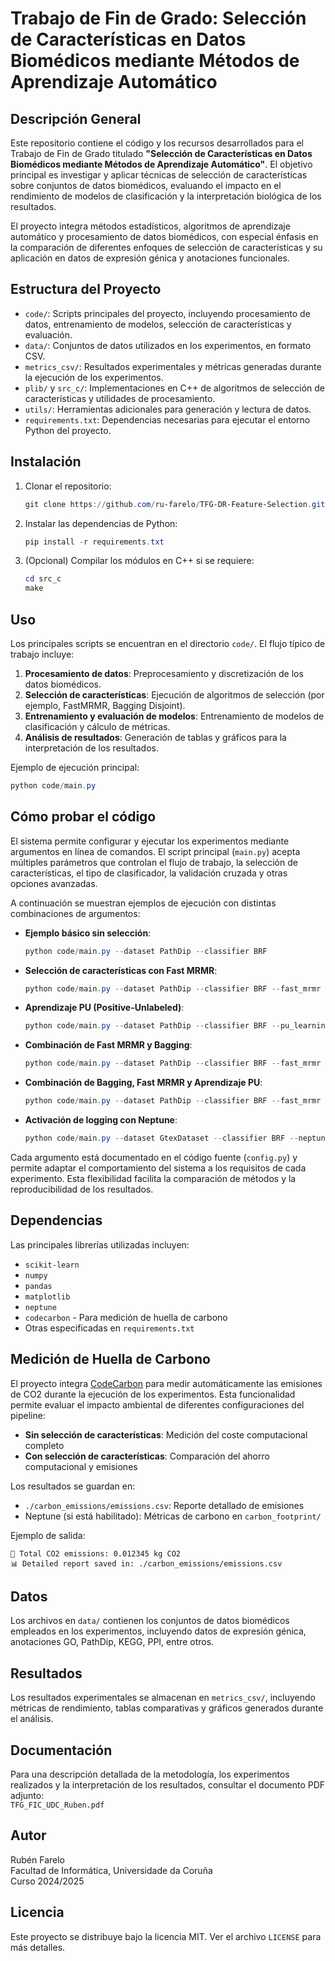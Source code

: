 # Trabajo de Fin de Grado: Selección de Características en Datos Biomédicos mediante Métodos de Aprendizaje Automático

## Descripción General

Este repositorio contiene el código y los recursos desarrollados para el Trabajo de Fin de Grado titulado **"Selección de Características en Datos Biomédicos mediante Métodos de Aprendizaje Automático"**. El objetivo principal es investigar y aplicar técnicas de selección de características sobre conjuntos de datos biomédicos, evaluando el impacto en el rendimiento de modelos de clasificación y la interpretación biológica de los resultados.

El proyecto integra métodos estadísticos, algoritmos de aprendizaje automático y procesamiento de datos biomédicos, con especial énfasis en la comparación de diferentes enfoques de selección de características y su aplicación en datos de expresión génica y anotaciones funcionales.

## Estructura del Proyecto

- `code/`: Scripts principales del proyecto, incluyendo procesamiento de datos, entrenamiento de modelos, selección de características y evaluación.
- `data/`: Conjuntos de datos utilizados en los experimentos, en formato CSV.
- `metrics_csv/`: Resultados experimentales y métricas generadas durante la ejecución de los experimentos.
- `plib/` y `src_c/`: Implementaciones en C++ de algoritmos de selección de características y utilidades de procesamiento.
- `utils/`: Herramientas adicionales para generación y lectura de datos.
- `requirements.txt`: Dependencias necesarias para ejecutar el entorno Python del proyecto.

## Instalación

1. Clonar el repositorio:
	```powershell
	git clone https://github.com/ru-farelo/TFG-DR-Feature-Selection.git
	```
2. Instalar las dependencias de Python:
	```powershell
	pip install -r requirements.txt
	```
3. (Opcional) Compilar los módulos en C++ si se requiere:
	```powershell
	cd src_c
	make
	```

## Uso

Los principales scripts se encuentran en el directorio `code/`. El flujo típico de trabajo incluye:

1. **Procesamiento de datos**: Preprocesamiento y discretización de los datos biomédicos.
2. **Selección de características**: Ejecución de algoritmos de selección (por ejemplo, FastMRMR, Bagging Disjoint).
3. **Entrenamiento y evaluación de modelos**: Entrenamiento de modelos de clasificación y cálculo de métricas.
4. **Análisis de resultados**: Generación de tablas y gráficos para la interpretación de los resultados.

Ejemplo de ejecución principal:
```powershell
python code/main.py
```

## Cómo probar el código

El sistema permite configurar y ejecutar los experimentos mediante argumentos en línea de comandos. El script principal (`main.py`) acepta múltiples parámetros que controlan el flujo de trabajo, la selección de características, el tipo de clasificador, la validación cruzada y otras opciones avanzadas.

A continuación se muestran ejemplos de ejecución con distintas combinaciones de argumentos:

- **Ejemplo básico sin selección**:
	```powershell
	python code/main.py --dataset PathDip --classifier BRF
	```

- **Selección de características con Fast MRMR**:
	```powershell
	python code/main.py --dataset PathDip --classifier BRF --fast_mrmr --fast_mrmr_k 5%
	```

- **Aprendizaje PU (Positive-Unlabeled)**:
	```powershell
	python code/main.py --dataset PathDip --classifier BRF --pu_learning True --pu_k 10 --pu_t 0.1
	```

- **Combinación de Fast MRMR y Bagging**:
	```powershell
	python code/main.py --dataset PathDip --classifier BRF --fast_mrmr --fast_mrmr_k 10% --bagging --bagging_n 5% --bagging_groups 5
	```

- **Combinación de Bagging, Fast MRMR y Aprendizaje PU**:
	```powershell
	python code/main.py --dataset PathDip --classifier BRF --fast_mrmr --fast_mrmr_k 10% --bagging --bagging_n 5% --bagging_groups 5 --pu_learning True --pu_k 10 --pu_t 0.1
	```

- **Activación de logging con Neptune**:
	```powershell
	python code/main.py --dataset GtexDataset --classifier BRF --neptune True
	```

Cada argumento está documentado en el código fuente (`config.py`) y permite adaptar el comportamiento del sistema a los requisitos de cada experimento. Esta flexibilidad facilita la comparación de métodos y la reproducibilidad de los resultados.

## Dependencias

Las principales librerías utilizadas incluyen:
- `scikit-learn`
- `numpy`
- `pandas`
- `matplotlib`
- `neptune`
- `codecarbon` - Para medición de huella de carbono
- Otras especificadas en `requirements.txt`

## Medición de Huella de Carbono

El proyecto integra [CodeCarbon](https://github.com/mlco2/codecarbon) para medir automáticamente las emisiones de CO2 durante la ejecución de los experimentos. Esta funcionalidad permite evaluar el impacto ambiental de diferentes configuraciones del pipeline:

- **Sin selección de características**: Medición del coste computacional completo
- **Con selección de características**: Comparación del ahorro computacional y emisiones

Los resultados se guardan en:
- `./carbon_emissions/emissions.csv`: Reporte detallado de emisiones
- Neptune (si está habilitado): Métricas de carbono en `carbon_footprint/`

Ejemplo de salida:
```
🌱 Total CO2 emissions: 0.012345 kg CO2
📊 Detailed report saved in: ./carbon_emissions/emissions.csv
```

## Datos

Los archivos en `data/` contienen los conjuntos de datos biomédicos empleados en los experimentos, incluyendo datos de expresión génica, anotaciones GO, PathDip, KEGG, PPI, entre otros.

## Resultados

Los resultados experimentales se almacenan en `metrics_csv/`, incluyendo métricas de rendimiento, tablas comparativas y gráficos generados durante el análisis.

## Documentación

Para una descripción detallada de la metodología, los experimentos realizados y la interpretación de los resultados, consultar el documento PDF adjunto:  
`TFG_FIC_UDC_Ruben.pdf`

## Autor

Rubén Farelo  
Facultad de Informática, Universidade da Coruña  
Curso 2024/2025

## Licencia

Este proyecto se distribuye bajo la licencia MIT. Ver el archivo `LICENSE` para más detalles.

